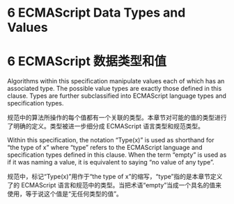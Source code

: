 # 6 ECMAScript Data Types and Values

# 6 ECMAScript 数据类型和值

Algorithms within this specification manipulate values each of which has an associated type. The possible value types are exactly those defined in this clause. Types are further subclassified into ECMAScript language types and specification types.

规范中的算法所操作的每个值都有一个关联的类型。本章节对可能的值的类型进行了明确的定义。类型被进一步细分成 ECMAScript 语言类型和规范类型。

Within this specification, the notation “Type(x)” is used as shorthand for “the type of x” where “type” refers to the ECMAScript language and specification types defined in this clause. When the term “empty” is used as if it was naming a value, it is equivalent to saying “no value of any type”.

规范中，标记“Type(x)”用作于“the type of x”的缩写，“type”指的是本章节定义了的 ECMAScript 语言和规范中的类型。当把术语“empty”当成一个具名的值来使用，等于说这个值是“无任何类型的值”。
